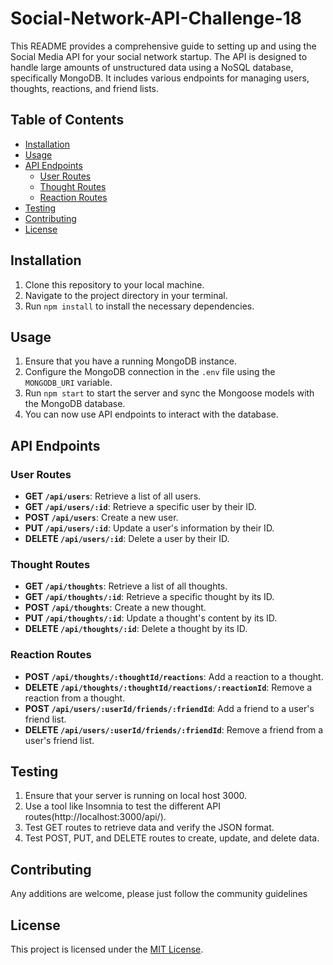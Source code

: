 # Social-Network-API-Challenge-18

This README provides a comprehensive guide to setting up and using the Social Media API for your social network startup. The API is designed to handle large amounts of unstructured data using a NoSQL database, specifically MongoDB. It includes various endpoints for managing users, thoughts, reactions, and friend lists.

## Table of Contents
- [Installation](#installation)
- [Usage](#usage)
- [API Endpoints](#api-endpoints)
  - [User Routes](#user-routes)
  - [Thought Routes](#thought-routes)
  - [Reaction Routes](#reaction-routes)
- [Testing](#testing)
- [Contributing](#contributing)
- [License](#license)

## Installation

1. Clone this repository to your local machine.
2. Navigate to the project directory in your terminal.
3. Run `npm install` to install the necessary dependencies.

## Usage

1. Ensure that you have a running MongoDB instance.
2. Configure the MongoDB connection in the `.env` file using the `MONGODB_URI` variable.
3. Run `npm start` to start the server and sync the Mongoose models with the MongoDB database.
4. You can now use API endpoints to interact with the database.

## API Endpoints

### User Routes

- **GET `/api/users`**: Retrieve a list of all users.
- **GET `/api/users/:id`**: Retrieve a specific user by their ID.
- **POST `/api/users`**: Create a new user.
- **PUT `/api/users/:id`**: Update a user's information by their ID.
- **DELETE `/api/users/:id`**: Delete a user by their ID.

### Thought Routes

- **GET `/api/thoughts`**: Retrieve a list of all thoughts.
- **GET `/api/thoughts/:id`**: Retrieve a specific thought by its ID.
- **POST `/api/thoughts`**: Create a new thought.
- **PUT `/api/thoughts/:id`**: Update a thought's content by its ID.
- **DELETE `/api/thoughts/:id`**: Delete a thought by its ID.

### Reaction Routes

- **POST `/api/thoughts/:thoughtId/reactions`**: Add a reaction to a thought.
- **DELETE `/api/thoughts/:thoughtId/reactions/:reactionId`**: Remove a reaction from a thought.
- **POST `/api/users/:userId/friends/:friendId`**: Add a friend to a user's friend list.
- **DELETE `/api/users/:userId/friends/:friendId`**: Remove a friend from a user's friend list.

## Testing

1. Ensure that your server is running on local host 3000.
2. Use a tool like Insomnia to test the different API routes(http://localhost:3000/api/).
3. Test GET routes to retrieve data and verify the JSON format.
4. Test POST, PUT, and DELETE routes to create, update, and delete data.

## Contributing

Any additions are welcome, please just follow the community guidelines 

## License

This project is licensed under the [MIT License](LICENSE).